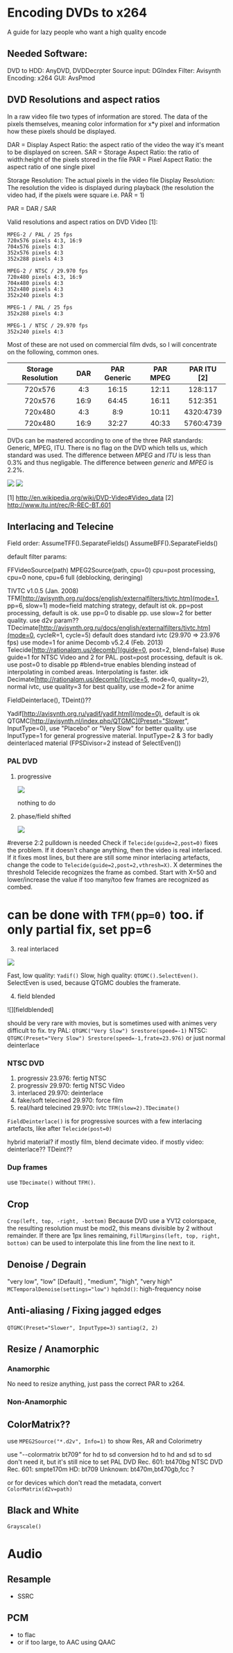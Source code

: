 # Encoding DVDs to x264
A guide for lazy people who want a high quality encode

## Needed Software:

DVD to HDD: AnyDVD, DVDDecrpter
Source input: DGIndex
Filter: Avisynth
Encoding: x264
GUI: AvsPmod

## DVD Resolutions and aspect ratios

In a raw video file two types of information are stored. The data of the pixels themselves, meaning color information for x*y pixel and information how these pixels should be displayed.

DAR = Display Aspect Ratio: the aspect ratio of the video the way it's meant to be displayed on screen.
SAR = Storage Aspect Ratio: the ratio of width:height of the pixels stored in the file
PAR = Pixel Aspect Ratio: the aspect ratio of one single pixel

Storage Resolution: The actual pixels in the video file
Display Resolution: The resolution the video is displayed during playback (the resolution the video had, if the pixels were square i.e. PAR = 1)

PAR = DAR / SAR

Valid resolutions and aspect ratios on DVD Video [1]:
```
MPEG-2 / PAL / 25 fps
720x576 pixels 4:3, 16:9
704x576 pixels 4:3
352x576 pixels 4:3
352x288 pixels 4:3

MPEG-2 / NTSC / 29.970 fps
720x480 pixels 4:3, 16:9
704x480 pixels 4:3
352x480 pixels 4:3
352x240 pixels 4:3

MPEG-1 / PAL / 25 fps
352x288 pixels 4:3

MPEG-1 / NTSC / 29.970 fps
352x240 pixels 4:3
```

Most of these are not used on commercial film dvds, so I will concentrate on the following, common ones.

|	Storage Resolution	|	DAR	|	PAR Generic	|	PAR MPEG	|	PAR ITU [2]	|
|	:---:	|	:---:	|	:---:	|	:---:	|	:---:	|
|	720x576	|	4:3	|	16:15	|	12:11	|	128:117	|
|	720x576	|	16:9	|	64:45	|	16:11	|	512:351	|
|	720x480	|	4:3	|	8:9	|	10:11	|	4320:4739	|
|	720x480	|	16:9	|	32:27	|	40:33	|	5760:4739	|

DVDs can be mastered according to one of the three PAR standards: Generic, MPEG, ITU. There is no flag on the DVD which tells us, which standard was used. The difference between _MPEG_ and _ITU_ is less than 0.3% and thus negligable. The difference between _generic_ and _MPEG_ is 2.2%.

![][sr]
![][dr]

[1] http://en.wikipedia.org/wiki/DVD-Video#Video_data
[2] http://www.itu.int/rec/R-REC-BT.601

## Interlacing and Telecine

Field order:
AssumeTFF().SeparateFields()
AssumeBFF().SeparateFields()

default filter params:

FFVideoSource(path)
MPEG2Source(path, cpu=0) cpu=post processing, cpu=0 none, cpu=6 full (deblocking, deringing)

TIVTC v1.0.5 (Jan. 2008)
TFM[http://avisynth.org.ru/docs/english/externalfilters/tivtc.htm](mode=1, pp=6, slow=1) mode=field matching strategy, default ist ok. pp=post processing, default is ok. use pp=0 to disable pp. use slow=2 for better quality. use d2v param??
TDecimate[http://avisynth.org.ru/docs/english/externalfilters/tivtc.htm](mode=0, cycleR=1, cycle=5) default does standard ivtc (29.970 => 23.976 fps) use mode=1 for anime
Decomb v5.2.4 (Feb. 2013)
Telecide[http://rationalqm.us/decomb/](guide=0, post=2, blend=false) #use guide=1 for NTSC Video and 2 for PAL. post=post processing, default is ok. use post=0 to disable pp
#blend=true enables blending instead of interpolating in combed areas. Interpolating is faster. idk
Decimate[http://rationalqm.us/decomb/](cycle=5, mode=0, quality=2), normal ivtc, use quality=3 for best quality, use mode=2 for anime

FieldDeinterlace(), TDeint()??

Yadif[http://avisynth.org.ru/yadif/yadif.html](mode=0), default is ok
QTGMC[http://avisynth.nl/index.php/QTGMC](Preset="Slower", InputType=0), use "Placebo" or "Very Slow" for better quality. use InputType=1 for general progressive material. InputType=2 & 3 for badly deinterlaced material (FPSDivisor=2 instead of SelectEven())

### PAL DVD

1. progressive

    ![][progressive]

	nothing to do

2. phase/field shifted

	![][phaseshifted]

  #reverse 2:2 pulldown is needed
  Check if `Telecide(guide=2,post=0)` fixes the problem. If it doesn't change anything, then the video is real interlaced. If it fixes most lines, but there are still some minor interlacing artefacts, change the code to `Telecide(guide=2,post=2,vthresh=X)`. X determines the threshold Telecide recognizes the frame as combed. Start with X=50 and lower/increase the value if too many/too few frames are recognized as combed.
  # can be done with `TFM(pp=0)` too. if only partial fix, set pp=6

3. real interlaced

  ![][interlaced]

  Fast, low quality: `Yadif()`
  Slow, high quality: `QTGMC().SelectEven()`. SelectEven is used, because QTGMC doubles the framerate.

4. field blended

  ![][fieldblended]
  
  should be very rare with movies, but is sometimes used with animes
  very difficult to fix.
  try PAL:
  `QTGMC("Very Slow")
  Srestore(speed=-1)`
  NTSC:
  `QTGMC(Preset="Very Slow")
  Srestore(speed=-1,frate=23.976)`
  or just normal deinterlace

### NTSC DVD

1. progressiv 23.976: fertig NTSC
2. progressiv 29.970: fertig NTSC Video
3. interlaced 29.970: deinterlace
4. fake/soft telecined 29.970: force film
5. real/hard telecined 29.970: ivtc `TFM(slow=2).TDecimate()`

`FieldDeinterlace()` is for progressive sources with a few interlacing artefacts, like after `Telecide(post=0)`

 hybrid material? if mostly film, blend decimate video. if mostly video: deinterlace?? TDeint??

### Dup frames

use `TDecimate()` without `TFM()`.

## Crop

`Crop(left, top, -right, -bottom)`
Because DVD use a YV12 colorspace, the resulting resolution must be mod2, this means divisible by 2 without remainder.
If there are 1px lines remaining, `FillMargins(left, top, right, bottom)` can be used to interpolate this line from the line next to it.

## Denoise / Degrain

"very low", "low" [Default] , "medium", "high", "very high"
`MCTemporalDenoise(settings="low")`
`hqdn3d()`: high-frequency noise

## Anti-aliasing / Fixing jagged edges
`QTGMC(Preset="Slower", InputType=3)`
`santiag(2, 2)`

## Resize / Anamorphic
### Anamorphic

No need to resize anything, just pass the correct PAR to x264.

###  Non-Anamorphic

## ColorMatrix??

use `MPEG2Source("*.d2v", Info=1)` to show Res, AR and Colorimetry

use "--colormatrix  bt709" for hd to sd conversion
hd to hd and sd to sd don't need it, but it's still nice to set
PAL DVD Rec. 601: bt470bg
NTSC DVD Rec. 601: smpte170m
HD: bt709
Unknown: bt470m,bt470gb,fcc ?

or for devices which don't read the metadata, convert
`ColorMatrix(d2v=path)`

## Black and White
`Grayscale()`

[sr]: export/StorageResolution.png
[dr]: export/DisplayResolution.png
[progressive]: export/MovingSquare.gif
[phaseshifted]: export/MovingSquarePhaseShifted.gif
[interlaced]: export/MovingSquareInterlaced.gif

# Audio

## Resample
- SSRC

## PCM
- to flac
- or if too large, to AAC using QAAC
